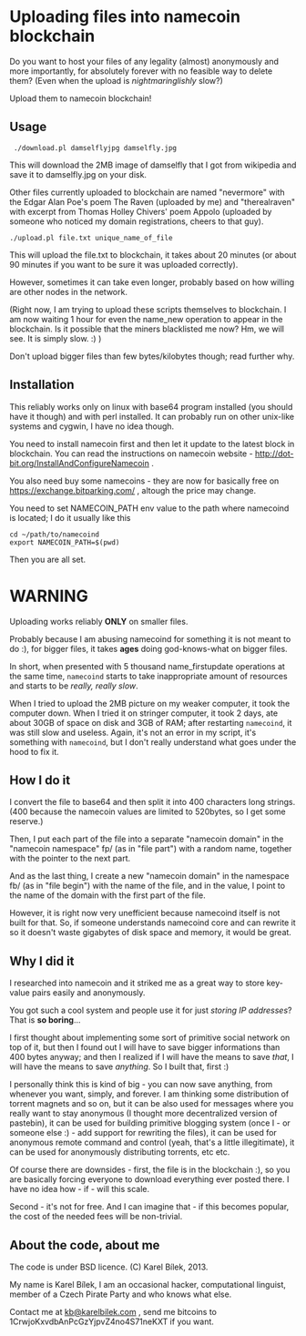 Uploading files into namecoin blockchain
==============

Do you want to host your files of any legality (almost) anonymously and more importantly, for absolutely forever with no feasible way to delete them? (Even when the upload is *nightmaringlishly* slow?)

Upload them to namecoin blockchain!

Usage
-------------

     ./download.pl damselflyjpg damselfly.jpg
     
This will download the 2MB image of damselfly that I got from wikipedia and save it to damselfly.jpg on your disk.

Other files currently uploaded to blockchain are named "nevermore" with the Edgar Alan Poe's poem The Raven (uploaded by me) and "therealraven" with excerpt from Thomas Holley Chivers' poem Appolo (uploaded by someone who noticed my domain registrations, cheers to that guy).

    ./upload.pl file.txt unique_name_of_file
    
This will upload the file.txt to blockchain, it takes about 20 minutes (or about 90 minutes if you want to be sure it was uploaded correctly).

However, sometimes it can take even longer, probably based on how willing are other nodes in the network. 

(Right now, I am trying to upload these scripts themselves to blockchain. I am now waiting 1 hour for even the name_new operation to appear in the blockchain. Is it possible that the miners blacklisted me now? Hm, we will see. It is simply slow. :) )

Don't upload bigger files than few bytes/kilobytes though; read further why.

Installation
-------------
This reliably works only on linux with base64 program installed (you should have it though) and with perl installed. It can probably run on other unix-like systems and cygwin, I have no idea though.

You need to install namecoin first and then let it update to the latest block in blockchain. You can read the instructions on namecoin website - http://dot-bit.org/InstallAndConfigureNamecoin .

You also need buy some namecoins - they are now for basically free on https://exchange.bitparking.com/ , altough the price may change.

You need to set NAMECOIN_PATH env value to the path where namecoind is located; I do it usually like this
    
    cd ~/path/to/namecoind
    export NAMECOIN_PATH=$(pwd)

Then you are all set. 

WARNING
==============
Uploading works reliably **ONLY** on smaller files.

Probably because I am abusing namecoind for something it is not meant to do :), for bigger files, it takes **ages** doing god-knows-what on bigger files.

In short, when presented with 5 thousand name_firstupdate operations at the same time, `namecoind` starts to take inappropriate amount of resources and starts to be *really, really slow*.

When I tried to upload the 2MB picture on my weaker computer, it took the computer down. When I tried it on stringer computer, it took 2 days, ate about 30GB of space on disk and 3GB of RAM; after restarting `namecoind`, it was still slow and useless. Again, it's not an error in my script, it's something with `namecoind`, but I don't really understand what goes under the hood to fix it.

How I do it
-------------------

I convert the file to base64 and then split it into 400 characters long strings. (400 because the namecoin values are limited to 520bytes, so I get some reserve.) 

Then, I put each part of the file into a separate "namecoin domain" in the "namecoin namespace" fp/ (as in "file part") with a random name, together with the pointer to the next part. 

And as the last thing, I create a new "namecoin domain" in the namespace fb/ (as in "file begin") with the name of the file, and in the value, I point to the name of the domain with the first part of the file.

However, it is right now very unefficient because namecoind itself is not built for that. So, if someone understands namecoind core and can rewrite it so it doesn't waste gigabytes of disk space and memory, it would be great.

Why I did it
------------------
I researched into namecoin and it striked me as a great way to store key-value pairs easily and anonymously.

You got such a cool system and people use it for just *storing IP addresses*? That is **so boring**...

I first thought about implementing some sort of primitive social network on top of it, but then I found out I will have to save bigger informations than 400 bytes anyway; and then I realized if I will have the means to save *that*, I will have the means to save *anything*. So I built that, first :)

I personally think this is kind of big - you can now save anything, from whenever you want, simply, and forever. I am thinking some distribution of torrent magnets and so on, but it can be also used for messages where you really want to stay anonymous (I thought more decentralized version of pastebin), it can be used for building primitive blogging system (once I - or someone else :) - add support for rewriting the files), it can be used for anonymous remote command and control (yeah, that's a little illegitimate), it can be used for anonymously distributing torrents, etc etc.

Of course there are downsides - first, the file is in the blockchain :), so you are basically forcing everyone to download everything ever posted there. I have no idea how - if - will this scale.

Second - it's not for free. And I can imagine that - if this becomes popular, the cost of the needed fees will be non-trivial.


About the code, about me
------------------
The code is under BSD licence. (C) Karel Bílek, 2013.

My name is Karel Bílek, I am an occasional hacker, computational linguist, member of a Czech Pirate Party and who knows what else.

Contact me at kb@karelbilek.com , send me bitcoins to 1CrwjoKxvdbAnPcGzYjpvZ4no4S71neKXT if you want.
